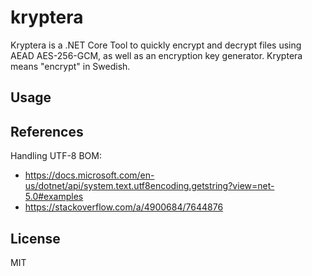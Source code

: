 # kryptera

Kryptera is a .NET Core Tool to quickly encrypt and decrypt files using AEAD AES-256-GCM, as well as an encryption key generator. Kryptera means "encrypt" in Swedish.

## Usage


## References

Handling UTF-8 BOM:

- <https://docs.microsoft.com/en-us/dotnet/api/system.text.utf8encoding.getstring?view=net-5.0#examples>
- <https://stackoverflow.com/a/4900684/7644876>

## License

MIT